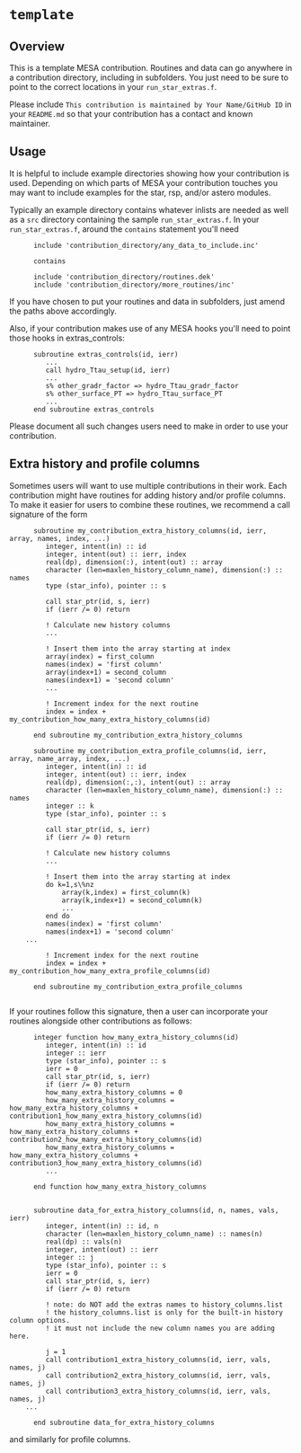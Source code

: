 # ``template``

## Overview

This is a template MESA contribution.
Routines and data can go anywhere in a contribution directory, including in subfolders.
You just need to be sure to point to the correct locations in your `run_star_extras.f`.

Please include
``
This contribution is maintained by Your Name/GitHub ID
``
in your `README.md` so that your contribution has a contact and known maintainer.

## Usage

It is helpful to include example directories showing how your contribution is used.
Depending on which parts of MESA your contribution touches you may want to include examples for the star, rsp, and/or astero modules.

Typically an example directory contains whatever inlists are needed as well as a `src` directory containing the sample `run_star_extras.f`.
In your `run_star_extras.f`, around the `contains` statement you'll need

````Fortran
      include 'contribution_directory/any_data_to_include.inc'

      contains

      include 'contribution_directory/routines.dek'
      include 'contribution_directory/more_routines/inc'
````

If you have chosen to put your routines and data in subfolders, just amend the paths above accordingly.

Also, if your contribution makes use of any MESA hooks you'll need to point those hooks in extras_controls:

````Fortran
      subroutine extras_controls(id, ierr)
         ...
         call hydro_Ttau_setup(id, ierr)
         ...
         s% other_gradr_factor => hydro_Ttau_gradr_factor
         s% other_surface_PT => hydro_Ttau_surface_PT
         ...
      end subroutine extras_controls
````

Please document all such changes users need to make in order to use your contribution.

## Extra history and profile columns

Sometimes users will want to use multiple contributions in their work.
Each contribution might have routines for adding history and/or profile columns.
To make it easier for users to combine these routines, we recommend a call signature of the form

````Fortran
      subroutine my_contribution_extra_history_columns(id, ierr, array, names, index, ...)
         integer, intent(in) :: id
         integer, intent(out) :: ierr, index
         real(dp), dimension(:), intent(out) :: array
         character (len=maxlen_history_column_name), dimension(:) :: names
         type (star_info), pointer :: s

         call star_ptr(id, s, ierr)
         if (ierr /= 0) return

         ! Calculate new history columns         
         ...

         ! Insert them into the array starting at index
         array(index) = first_column
         names(index) = 'first column'
         array(index+1) = second_column
         names(index+1) = 'second column'
         ...

         ! Increment index for the next routine
         index = index + my_contribution_how_many_extra_history_columns(id)
         
      end subroutine my_contribution_extra_history_columns
      
      subroutine my_contribution_extra_profile_columns(id, ierr, array, name_array, index, ...)
         integer, intent(in) :: id
         integer, intent(out) :: ierr, index
         real(dp), dimension(:,:), intent(out) :: array
         character (len=maxlen_history_column_name), dimension(:) :: names
         integer :: k
         type (star_info), pointer :: s

         call star_ptr(id, s, ierr)
         if (ierr /= 0) return

         ! Calculate new history columns         
         ...

         ! Insert them into the array starting at index
         do k=1,s\%nz
             array(k,index) = first_column(k)
             array(k,index+1) = second_column(k)
             ...
         end do
         names(index) = 'first column'
         names(index+1) = 'second column'
	...
	
         ! Increment index for the next routine
         index = index + my_contribution_how_many_extra_profile_columns(id)
         
      end subroutine my_contribution_extra_profile_columns
      
````

If your routines follow this signature, then a user can incorporate your routines alongside other contributions as follows:

````Fortran
      integer function how_many_extra_history_columns(id)
         integer, intent(in) :: id
         integer :: ierr
         type (star_info), pointer :: s
         ierr = 0
         call star_ptr(id, s, ierr)
         if (ierr /= 0) return
         how_many_extra_history_columns = 0
         how_many_extra_history_columns = how_many_extra_history_columns + contribution1_how_many_extra_history_columns(id)
         how_many_extra_history_columns = how_many_extra_history_columns + contribution2_how_many_extra_history_columns(id)
         how_many_extra_history_columns = how_many_extra_history_columns + contribution3_how_many_extra_history_columns(id)
         ...

      end function how_many_extra_history_columns
      
      
      subroutine data_for_extra_history_columns(id, n, names, vals, ierr)
         integer, intent(in) :: id, n
         character (len=maxlen_history_column_name) :: names(n)
         real(dp) :: vals(n)
         integer, intent(out) :: ierr
         integer :: j
         type (star_info), pointer :: s
         ierr = 0
         call star_ptr(id, s, ierr)
         if (ierr /= 0) return
         
         ! note: do NOT add the extras names to history_columns.list
         ! the history_columns.list is only for the built-in history column options.
         ! it must not include the new column names you are adding here.
         
         j = 1
         call contribution1_extra_history_columns(id, ierr, vals, names, j)
         call contribution2_extra_history_columns(id, ierr, vals, names, j)
         call contribution3_extra_history_columns(id, ierr, vals, names, j)
	...
	
      end subroutine data_for_extra_history_columns
````

and similarly for profile columns.